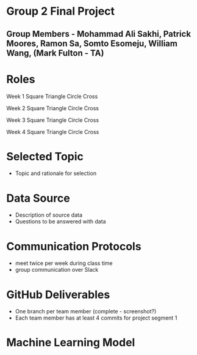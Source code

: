 # Group 2 Final Project

## Group Members - Mohammad Ali Sakhi, Patrick Moores, Ramon Sa, Somto Esomeju, William Wang, (Mark Fulton - TA)

# Roles
Week 1
Square
Triangle
Circle
Cross

Week 2
Square
Triangle
Circle
Cross

Week 3
Square
Triangle
Circle
Cross

Week 4
Square
Triangle
Circle
Cross

# Selected Topic
 - Topic and rationale for selection

# Data Source
- Description of source data
- Questions to be answered with data

# Communication Protocols
- meet twice per week during class time
- group communication over Slack

# GitHub Deliverables
- One branch per team member (complete - screenshot?)
- Each team member has at least 4 commits for project segment 1

# Machine Learning Model



